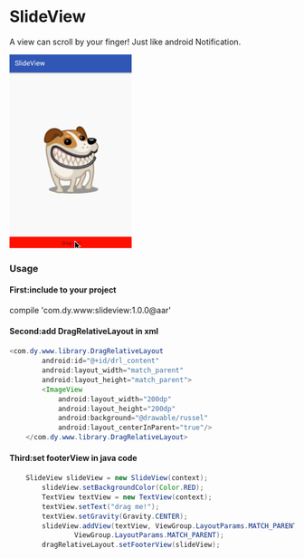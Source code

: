 # SlideView

A view can scroll by your finger! Just like android Notification.

![](dog.gif)

### Usage

#### First:include to your project

compile 'com.dy.www:slideview:1.0.0@aar'

#### Second:add DragRelativeLayout in xml

```java
<com.dy.www.library.DragRelativeLayout
        android:id="@+id/drl_content"
        android:layout_width="match_parent"
        android:layout_height="match_parent">
        <ImageView
            android:layout_width="200dp"
            android:layout_height="200dp"
            android:background="@drawable/russel"
            android:layout_centerInParent="true"/>
    </com.dy.www.library.DragRelativeLayout>
```
#### Third:set footerView in java code

```java
	SlideView slideView = new SlideView(context);
        slideView.setBackgroundColor(Color.RED);
        TextView textView = new TextView(context);
        textView.setText("drag me!");
        textView.setGravity(Gravity.CENTER);
        slideView.addView(textView, ViewGroup.LayoutParams.MATCH_PARENT,
                ViewGroup.LayoutParams.MATCH_PARENT);
        dragRelativeLayout.setFooterView(slideView);
```




